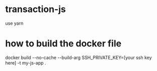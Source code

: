 # transaction-js
use yarn

# how to build the docker file
docker build --no-cache --build-arg SSH_PRIVATE_KEY=[your ssh key here] -t my-js-app .

